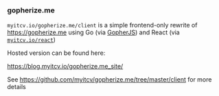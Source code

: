 ### gopherize.me

`myitcv.io/gopherize.me/client` is a simple frontend-only rewrite of https://gopherize.me using Go (via
[GopherJS](https://github.com/gopherjs/gopherjs)) and React (via [`myitcv.io/react`](https://myitcv.io/react))

Hosted version can be found here:

https://blog.myitcv.io/gopherize.me_site/

See https://github.com/myitcv/gopherize.me/tree/master/client for more details
